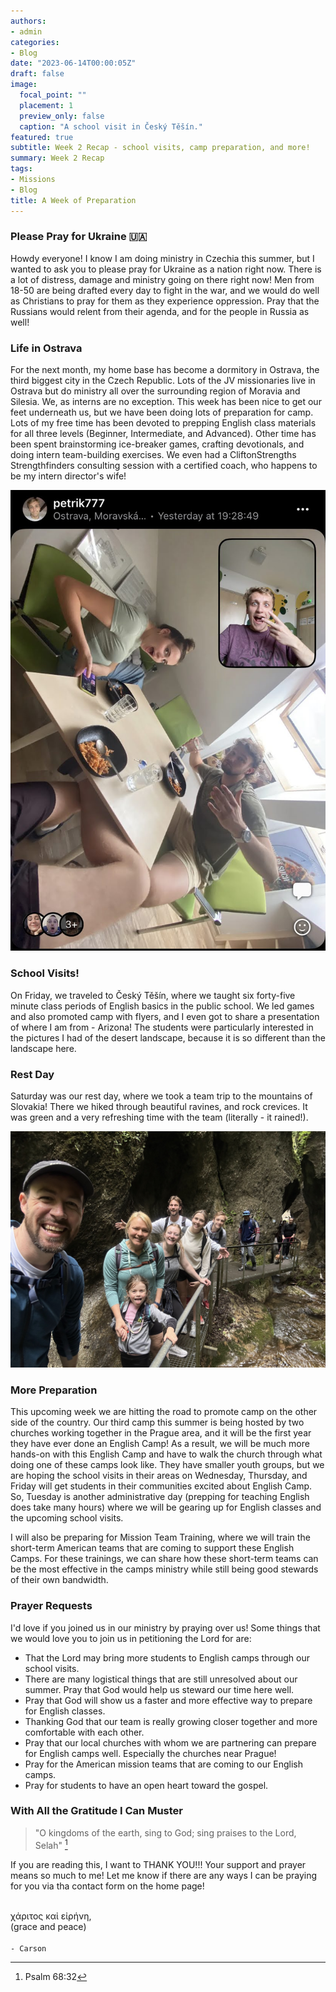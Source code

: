 ```yaml
---
authors:
- admin
categories:
- Blog
date: "2023-06-14T00:00:05Z"
draft: false
image:
  focal_point: ""
  placement: 1
  preview_only: false
  caption: "A school visit in Český Těšín."
featured: true
subtitle: Week 2 Recap - school visits, camp preparation, and more!
summary: Week 2 Recap
tags:
- Missions
- Blog
title: A Week of Preparation
---
```


### Please Pray for Ukraine 🇺🇦

Howdy everyone! I know I am doing ministry in Czechia this summer, but I wanted to ask you to please pray for Ukraine as a nation right now. There is a lot of distress, damage and ministry going on there right now! Men from 18-50 are being drafted every day to fight in the war, and we would do well as Christians to pray for them as they experience oppression. Pray that the Russians would relent from their agenda, and for the people in Russia as well!

### Life in Ostrava

For the next month, my home base has become a dormitory in Ostrava, the third biggest city in the Czech Republic. Lots of the JV missionaries live in Ostrava but do ministry all over the surrounding region of Moravia and Silesia. We, as interns are no exception. This week has been nice to get our feet underneath us, but we have been doing lots of preparation for camp. Lots of my free time has been devoted to prepping English class materials for all three levels (Beginner, Intermediate, and Advanced). Other time has been spent brainstorming ice-breaker games, crafting devotionals, and doing intern team-building exercises. We even had a CliftonStrengths Strengthfinders consulting session with a certified coach, who happens to be my intern director's wife!

![screen reader text](pasta.jpg "Pasta party with fellow interns Petr and Lydia.")

### School Visits!

On Friday, we traveled to Český Těšín, where we taught six forty-five minute class periods of English basics in the public school. We led games and also promoted camp with flyers, and I even got to share a presentation of where I am from - Arizona! The students were particularly interested in the pictures I had of the desert landscape, because it is so different than the landscape here.

### Rest Day

Saturday was our rest day, where we took a team trip to the mountains of Slovakia! There we hiked through beautiful ravines, and rock crevices. It was green and a very refreshing time with the team (literally - it rained!).

![screen reader text](hikingtwo.jpg "Team hike on our off day!")

### More Preparation

This upcoming week we are hitting the road to promote camp on the other side of the country. Our third camp this summer is being hosted by two churches working together in the Prague area, and it will be the first year they have ever done an English Camp! As a result, we will be much more hands-on with this English Camp and have to walk the church through what doing one of these camps look like. They have smaller youth groups, but we are hoping the school visits in their areas on Wednesday, Thursday, and Friday will get students in their communities excited about English Camp. So, Tuesday is another administrative day (prepping for teaching English does take many hours) where we will be gearing up for English classes and the upcoming school visits. 

I will also be preparing for Mission Team Training, where we will train the short-term American teams that are coming to support these English Camps. For these trainings, we can share how these short-term teams can be the most effective in the camps ministry while still being good stewards of their own bandwidth.

### Prayer Requests

I'd love if you joined us in our ministry by praying over us! Some things that we would love you to join us in petitioning the Lord for are:
- That the Lord may bring more students to English camps through our school visits.
- There are many logistical things that are still unresolved about our summer. Pray that God would help us steward our time here well.
- Pray that God will show us a faster and more effective way to prepare for English classes.
- Thanking God that our team is really growing closer together and more comfortable with each other.
- Pray that our local churches with whom we are partnering can prepare for English camps well. Especially the churches near Prague!
- Pray for the American mission teams that are coming to our English camps.
- Pray for students to have an open heart toward the gospel.

### With All the Gratitude I Can Muster

> "O kingdoms of the earth, sing to God; sing praises to the Lord, Selah" [^1]

If you are reading this, I want to THANK YOU!!! Your support and prayer means so much to me! Let me know if there are any ways I can be praying for you via tha contact form on the home page!

\
χάριτος καἰ εἰρήνη,\
(grace and peace)\
\
`- Carson`

[^1]: Psalm 68:32